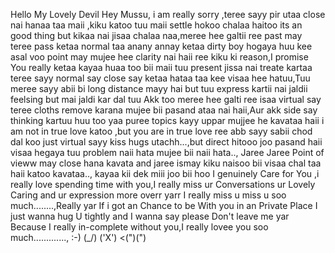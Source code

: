 Hello My Lovely Devil
Hey Mussu, i am really sorry ,teree sayy pir utaa close nai hanaa taa maii ,kiku katoo tuu maii settle hokoo chalaa haitoo its an good thing but kikaa nai jisaa chalaa naa,meree hee galtii ree past may teree pass ketaa normal taa anany annay ketaa dirty boy hogaya huu kee asal voo point may mujee hee clarity nai haii ree kiku ki reason,I promise You really ketaa kayaa huaa too bii maii tuu present jissa nai treate kartaa teree sayy normal say close say ketaa hataa taa kee visaa hee hatuu,Tuu meree sayy abii bi long distance mayy hai but tuu express kartii nai jaldii feelsing but mai jaldi kar dal tuu Akk too meree hee galti ree isaa virtual say teree cloths remove karana mujee bii pasand ataa nai haii,Aur akk side say thinking kartuu huu too yaa puree topics kayy uppar mujjee he kavataa haii i am not in true love katoo ,but you are in true love ree abb sayy sabii chod dal koo just virtual sayy kiss hugs utachh...,but direct hitooo joo pasand haii visaa hegaya tuu problem naii hata mujee bii naii hata.., Jaree Jaree Point of vieww may close hana kavata and jaree ismay kiku naisoo bii visaa chal taa haii katoo kavataa.., kayaa kii dek miii joo bii hoo I genuinely Care for You ,i really love spending time with you,I really miss ur Conversations ur Lovely Caring and ur expression more overr yarr I really miss u miss u soo much........,Really yar If i got an Chance to be With you in an Private Place I just wanna hug U tightly and I wanna say please Don't leave me yar Because I really in-complete without you,I really lovee you soo much............., :-)
                (\_/)
                ('X')
               <(")(")






